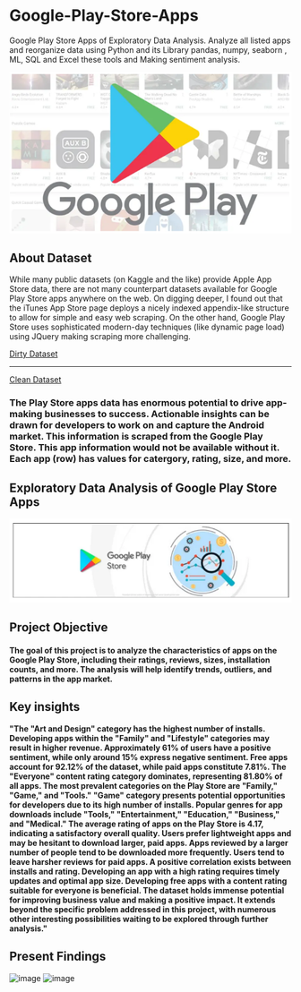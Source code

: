 # Google-Play-Store-Apps
Google Play Store Apps of Exploratory Data Analysis. Analyze all listed apps and reorganize data using Python and its Library pandas, numpy, seaborn , ML, SQL and Excel  these tools and Making sentiment analysis.


![playstore1](https://github.com/nihalshaikh-analyst/Google-Play-Store-Apps/blob/main/playstore1.png)


## About Dataset

While many public datasets (on Kaggle and the like) provide Apple App Store data, there are not many
counterpart datasets available for Google Play Store apps anywhere on the web. On digging deeper, I found
out that the iTunes App Store page deploys a nicely indexed appendix-like structure to allow for simple and
easy web scraping. On the other hand, Google Play Store uses sophisticated modern-day techniques (like
dynamic page load) using JQuery making scraping more challenging.


[Dirty Dataset](https://github.com/nihalshaikh-analyst/Google-Play-Store-Apps/blob/main/googleplaystore_user_reviews.csv)

---------------------------------------------------------------------------------------------------------------

[Clean Dataset](https://github.com/nihalshaikh-analyst/Google-Play-Store-Apps/blob/main/googleplaystore.csv)



### The Play Store apps data has enormous potential to drive app-making businesses to success. Actionable insights can be drawn for developers to work on and capture the Android market. This information is scraped from the Google Play Store. This app information would not be available without it. Each app (row) has values for catergory, rating, size, and more.



## Exploratory Data Analysis of Google Play Store Apps

![playstore2](https://github.com/nihalshaikh-analyst/Google-Play-Store-Apps/blob/main/playstore2.png)


## Project Objective

#### The goal of this project is to analyze the characteristics of apps on the Google Play Store, including their ratings, reviews, sizes, installation counts, and more. The analysis will help identify trends, outliers, and patterns in the app market.


## Key insights

**"The "Art and Design" category has the highest number of installs.
Developing apps within the "Family" and "Lifestyle" categories may result in higher revenue.
Approximately 61% of users have a positive sentiment, while only around 15% express negative sentiment.
Free apps account for 92.12% of the dataset, while paid apps constitute 7.81%.
The "Everyone" content rating category dominates, representing 81.80% of all apps.
The most prevalent categories on the Play Store are "Family," "Game," and "Tools."
"Game" category presents potential opportunities for developers due to its high number of installs.
Popular genres for app downloads include "Tools," "Entertainment," "Education," "Business," and "Medical."
The average rating of apps on the Play Store is 4.17, indicating a satisfactory overall quality.
Users prefer lightweight apps and may be hesitant to download larger, paid apps.
Apps reviewed by a larger number of people tend to be downloaded more frequently.
Users tend to leave harsher reviews for paid apps.
A positive correlation exists between installs and rating.
Developing an app with a high rating requires timely updates and optimal app size.
Developing free apps with a content rating suitable for everyone is beneficial.
The dataset holds immense potential for improving business value and making a positive impact. 
It extends beyond the specific problem addressed in this project, with numerous other interesting possibilities waiting to be explored through further analysis."**




## Present Findings


<img width="515" height="516" alt="image" src="https://github.com/user-attachments/assets/aed664ea-8c8f-4f3f-91fc-cafe9de972b7" />


<img width="515" height="516" alt="image" src="https://github.com/user-attachments/assets/5ba0fc47-89c8-4520-a3b0-da6a22aac1ac" />

